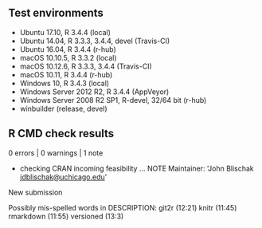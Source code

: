 ## Test environments

* Ubuntu 17.10, R 3.4.4 (local)
* Ubuntu 14.04, R 3.3.3, 3.4.4, devel (Travis-CI)
* Ubuntu 16.04, R 3.4.4 (r-hub)
* macOS 10.10.5, R 3.3.2 (local)
* macOS 10.12.6, R 3.3.3, 3.4.4 (Travis-CI)
* macOS 10.11, R 3.4.4 (r-hub)
* Windows 10, R 3.4.3 (local)
* Windows Server 2012 R2, R 3.4.4 (AppVeyor)
* Windows Server 2008 R2 SP1, R-devel, 32/64 bit (r-hub)
* winbuilder (release, devel)

## R CMD check results

0 errors | 0 warnings | 1 note

* checking CRAN incoming feasibility ... NOTE
Maintainer: 'John Blischak <jdblischak@uchicago.edu>'

New submission

Possibly mis-spelled words in DESCRIPTION:
  git2r (12:21)
  knitr (11:45)
  rmarkdown (11:55)
  versioned (13:3)
